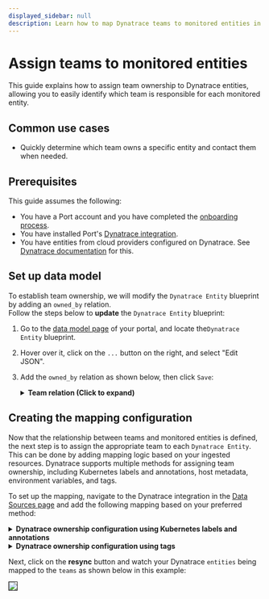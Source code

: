 ```yaml
---
displayed_sidebar: null
description: Learn how to map Dynatrace teams to monitored entities in Port
---
```


# Assign teams to monitored entities

This guide explains how to assign team ownership to Dynatrace entities, allowing you to easily identify which team is responsible for each monitored entity.

## Common use cases
- Quickly determine which team owns a specific entity and contact them when needed.

## Prerequisites
This guide assumes the following:
- You have a Port account and you have completed the [onboarding process](/quickstart).
- You have installed Port's [Dynatrace integration](/build-your-software-catalog/sync-data-to-catalog/apm-alerting/dynatrace/dynatrace.md).
- You have entities from cloud providers configured on Dynatrace. See [Dynatrace documentation](https://docs.dynatrace.com/managed#deploy-on) for this.


## Set up data model

To establish team ownership,  we will modify the `Dynatrace Entity` blueprint by adding an `owned_by` relation.  
Follow the steps below to **update** the `Dynatrace Entity` blueprint:

1. Go to the [data model page](https://app.getport.io/settings/data-model) of your portal, and locate the`Dynatrace Entity` blueprint.
2. Hover over it, click on the `...` button on the right, and select "Edit JSON".
3. Add the `owned_by` relation as shown below, then click `Save`:

   <details>
   <summary><b>Team relation (Click to expand)</b></summary>

   ```json showLineNumbers
    "relations": {
      "owned_by": {
        "title": "Owned By",
        "target": "dynatraceTeam",
        "required": false,
        "many": true
      }
    }
   ```
   </details>


## Creating the mapping configuration
Now that the relationship between teams and monitored entities is defined, the next step is to assign the appropriate team to each `Dynatrace Entity`. This can be done by adding mapping logic based on your ingested resources.
Dynatrace supports multiple methods for assigning team ownership, including Kubernetes labels and annotations, host metadata, environment variables, and tags.

To set up the mapping, navigate to the Dynatrace integration in the [Data Sources page](https://app.getport.io/settings/data-sources) and add the following mapping based on your preferred method:


<details>
<summary><b>Dynatrace ownership configuration using Kubernetes labels and annotations</b></summary>

```yaml showLineNumbers
deleteDependentEntities: true
createMissingRelatedEntities: true
enableMergeEntity: true
resources:
  - kind: entity
    selector:
      query: 'true'
      entityTypes:
        - `CLOUD_APPLICATION`
        - `KUBERNETES_SERVICE`
        - `KUBERNETES_CLUSTER`
        # Add more entity types
      entityFields: firstSeenTms,lastSeenTms,tags,properties,managementZones,fromRelationships,toRelationships
    port:
      entity:
        mappings:
          identifier: .displayName | gsub(" "; "-")
          title: .displayName
          blueprint: '"dynatraceEntity"'
          properties:
            firstSeen: .firstSeenTms / 1000 | todate
            lastSeen: .lastSeenTms / 1000 | todate
            type: .type
            tags: .tags[].stringRepresentation
          relations:
            owned_by: .properties.kubernetesLabels | to_entries | map(select(.key == "dt.ower" or .key == "owner") | .value) | if length == 0 then null else . end
```
:::tip ownership keys
In this example, the `dt.owner` and `owner` keys from Kubernetes resource labels are used to define ownership. You should use the keys configured in your Dynatrace environment. For more details on setting up ownership keys, refer to the [Dynatrace documentation](https://docs.dynatrace.com/docs/deliver/ownership/assign-ownership#format)
:::

</details>


<details>
<summary><b>Dynatrace ownership configuration using tags</b></summary>

```yaml showLineNumbers
deleteDependentEntities: true
createMissingRelatedEntities: true
enableMergeEntity: true
resources:
  - kind: entity
    selector:
      query: 'true'
      entityTypes:
        - `cloud:gcp:k8s_cluster`
        - `cloud:gcp:pubsub_subscription`
        - `cloud:gcp:pubsub_topic`
        - `cloud:gcp:gcs_bucket`
        - `cloud:gcp:gae_app`
        - `cloud:aws:acmprivateca`
        - `cloud:aws:api_gateway`
        - `cloud:aws:app_runner`
        - `cloud:aws:appstream`
        - `cloud:aws:appsync`
        - `cloud:azure:apimanagement:service`
        - `cloud:azure:app:containerapps`
        - `cloud:azure:app:managedenvironments`
        - `cloud:azure:appconfiguration:configurationstores`
        - `cloud:azure:appplatform:spring`
        # see below section for more entity types
    port:
      entity:
        mappings:
          identifier: .displayName | gsub(" "; "-")
          title: .displayName
          blueprint: '"dynatraceEntity"'
          properties:
            firstSeen: .firstSeenTms / 1000 | todate
            lastSeen: .lastSeenTms / 1000 | todate
            type: .type
            tags: .tags[] | map(.stringRepresentation)
          relations:
            owned_by: .tags | map(select(.key == "dt.owner" or .key == "owner") | .value) | if length == 0 then null else . end
```
:::tip ownership keys
In this example, the `dt.owner` and `owner` keys from the tags are used to define ownership. You should use the keys configured in your Dynatrace environment. For more details on setting up ownership keys, refer to the [Dynatrace documentation](https://docs.dynatrace.com/docs/deliver/ownership/assign-ownership#format)
:::
</details>

Next, click on the **resync** button and watch your Dynatrace `entities` being mapped to the `teams` as shown below in this example:

<img src='/img/guides/dynatraceEntityTeamOwnership.png' border='1px' />